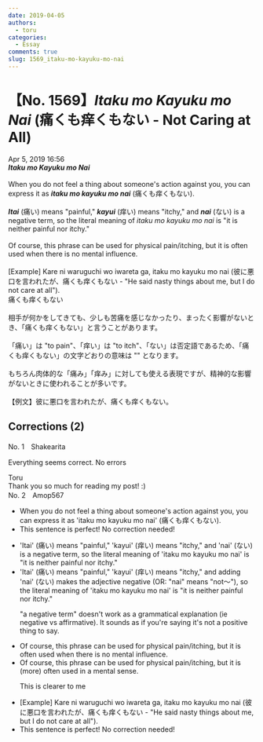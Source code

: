 ```yaml
---
date: 2019-04-05
authors:
  - toru
categories:
  - Essay
comments: true
slug: 1569_itaku-mo-kayuku-mo-nai
---
```


# 【No. 1569】<strong><em>Itaku mo Kayuku mo Nai</strong></em> (痛くも痒くもない - Not Caring at All)
<div class="date">Apr 5, 2019 16:56</div>
<div id="post"><div id="body_show_ori">
<strong><em>Itaku mo Kayuku mo Nai</strong></em><br/><br/>When you do not feel a thing about someone's action against you, you can express it as <strong><em>itaku mo kayuku mo nai</em></strong> (痛くも痒くもない).<br/><br/><strong><em>Itai</em></strong> (痛い) means "painful," <strong><em>kayui</em></strong> (痒い) means "itchy," and <strong><em>nai</em></strong> (ない) is a negative term, so the literal meaning of <em>itaku mo kayuku mo nai</em> is "it is neither painful nor itchy."<br/><br/>Of course, this phrase can be used for physical pain/itching, but it is often used when there is no mental influence.<br/><br/>[Example] Kare ni waruguchi wo iwareta ga, itaku mo kayuku mo nai (彼に悪口を言われたが、痛くも痒くもない - "He said nasty things about me, but I do not care at all").
</div></div>

<!-- more -->

<div id="post_ja"><div id="body_show_mo">
痛くも痒くもない<br/><br/>相手が何かをしてきても、少しも苦痛を感じなかったり、まったく影響がないとき、「痛くも痒くもない」と言うことがあります。<br/><br/>「痛い」は "to pain"、「痒い」は "to itch"、「ない」は否定語であるため、「痛くも痒くもない」の文字どおりの意味は "" となります。<br/><br/>もちろん肉体的な「痛み」「痒み」に対しても使える表現ですが、精神的な影響がないときに使われることが多いです。<br/><br/>【例文】彼に悪口を言われたが、痛くも痒くもない。
</div></div>

## Corrections (2)
<div id="block"><div class="first_name"> No. 1　<span class="just_name">Shakearita </span></div><div id="block2">
<p class="comment_small">
 Everything seems correct. No errors
</p>

</div><div class="name"><span class="just_name">Toru</span><br>
Thank you so much for reading my post! :)
</div>
</div>
<div id="block"><div class="first_name"> No. 2　<span class="just_name">Amop567</span></div><div id="block2">
<ul class="correction_field">
<li class="incorrect">When you do not feel a thing about someone's action against you, you can express it as 'itaku mo kayuku mo nai' (痛くも痒くもない).</li>
<li class="corrected perfect">This sentence is perfect! No correction needed!</li>
</ul>
<ul class="correction_field">
<li class="incorrect">'Itai' (痛い) means "painful," 'kayui' (痒い) means "itchy," and 'nai' (ない) is a negative term, so the literal meaning of 'itaku mo kayuku mo nai' is "it is neither painful nor itchy."</li>
<li class="corrected correct">
'Itai' (痛い) means "painful," 'kayui' (痒い) means "itchy," and <span class="f_blue">adding</span> 'nai' (ない) <span class="f_blue">makes the adjective negative (OR: "nai" means "not〜")</span>, so the literal meaning of 'itaku mo kayuku mo nai' is "it is neither painful nor itchy."
<p class="correction_comment">"a negative term" doesn't work as a grammatical explanation (ie negative vs affirmative). It sounds as if you're saying it's not a positive thing to say.</p>
</li>
</ul>
<ul class="correction_field">
<li class="incorrect">Of course, this phrase can be used for physical pain/itching, but it is often used when there is no mental influence.</li>
<li class="corrected correct">
Of course, this phrase can be used for physical pain/itching, but it is <span class="f_blue">(more) often used in a mental sense</span>.
<p class="correction_comment">This is clearer to me</p>
</li>
</ul>
<ul class="correction_field">
<li class="incorrect">[Example] Kare ni waruguchi wo iwareta ga, itaku mo kayuku mo nai (彼に悪口を言われたが、痛くも痒くもない - "He said nasty things about me, but I do not care at all").</li>
<li class="corrected perfect">This sentence is perfect! No correction needed!</li>
</ul>
</div></div>
